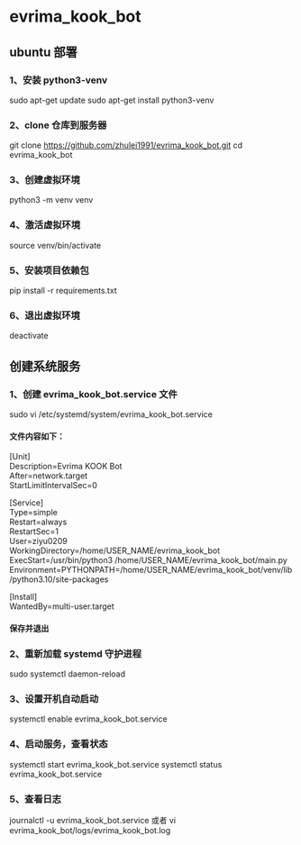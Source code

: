 # evrima_kook_bot

## ubuntu 部署

### 1、安装 python3-venv
sudo apt-get update
sudo apt-get install python3-venv

### 2、clone 仓库到服务器
git clone https://github.com/zhulei1991/evrima_kook_bot.git
cd evrima_kook_bot

### 3、创建虚拟环境
python3 -m venv venv

### 4、激活虚拟环境
source venv/bin/activate

### 5、安装项目依赖包
pip install -r requirements.txt

### 6、退出虚拟环境
deactivate

## 创建系统服务

### 1、创建 evrima_kook_bot.service 文件
sudo vi /etc/systemd/system/evrima_kook_bot.service

#### 文件内容如下：
  
[Unit]  
Description=Evrima KOOK Bot  
After=network.target  
StartLimitIntervalSec=0  
  
[Service]  
Type=simple  
Restart=always  
RestartSec=1  
User=ziyu0209  
WorkingDirectory=/home/USER_NAME/evrima_kook_bot  
ExecStart=/usr/bin/python3 /home/USER_NAME/evrima_kook_bot/main.py  
Environment=PYTHONPATH=/home/USER_NAME/evrima_kook_bot/venv/lib/python3.10/site-packages  
  
[Install]  
WantedBy=multi-user.target  

#### 保存并退出

### 2、重新加载 systemd 守护进程
sudo systemctl daemon-reload

### 3、设置开机自动启动
systemctl enable evrima_kook_bot.service

### 4、启动服务，查看状态
systemctl start evrima_kook_bot.service
systemctl status evrima_kook_bot.service

### 5、查看日志
journalctl -u evrima_kook_bot.service
或者
vi evrima_kook_bot/logs/evrima_kook_bot.log
